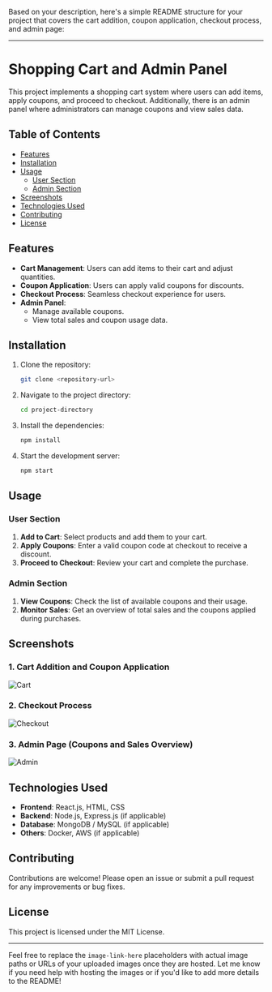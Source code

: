Based on your description, here's a simple README structure for your project that covers the cart addition, coupon application, checkout process, and admin page:

---

# Shopping Cart and Admin Panel

This project implements a shopping cart system where users can add items, apply coupons, and proceed to checkout. Additionally, there is an admin panel where administrators can manage coupons and view sales data.

## Table of Contents

- [Features](#features)
- [Installation](#installation)
- [Usage](#usage)
  - [User Section](#user-section)
  - [Admin Section](#admin-section)
- [Screenshots](#screenshots)
- [Technologies Used](#technologies-used)
- [Contributing](#contributing)
- [License](#license)

## Features

- **Cart Management**: Users can add items to their cart and adjust quantities.
- **Coupon Application**: Users can apply valid coupons for discounts.
- **Checkout Process**: Seamless checkout experience for users.
- **Admin Panel**: 
  - Manage available coupons.
  - View total sales and coupon usage data.

## Installation

1. Clone the repository:
   ```bash
   git clone <repository-url>
   ```
2. Navigate to the project directory:
   ```bash
   cd project-directory
   ```
3. Install the dependencies:
   ```bash
   npm install
   ```
4. Start the development server:
   ```bash
   npm start
   ```

## Usage

### User Section

1. **Add to Cart**: Select products and add them to your cart.
2. **Apply Coupons**: Enter a valid coupon code at checkout to receive a discount.
3. **Proceed to Checkout**: Review your cart and complete the purchase.

### Admin Section

1. **View Coupons**: Check the list of available coupons and their usage.
2. **Monitor Sales**: Get an overview of total sales and the coupons applied during purchases.

## Screenshots

### 1. Cart Addition and Coupon Application
![Cart](image-link-here)

### 2. Checkout Process
![Checkout](image-link-here)

### 3. Admin Page (Coupons and Sales Overview)
![Admin](image-link-here)

## Technologies Used

- **Frontend**: React.js, HTML, CSS
- **Backend**: Node.js, Express.js (if applicable)
- **Database**: MongoDB / MySQL (if applicable)
- **Others**: Docker, AWS (if applicable)

## Contributing

Contributions are welcome! Please open an issue or submit a pull request for any improvements or bug fixes.

## License

This project is licensed under the MIT License.

---

Feel free to replace the `image-link-here` placeholders with actual image paths or URLs of your uploaded images once they are hosted. Let me know if you need help with hosting the images or if you'd like to add more details to the README!
